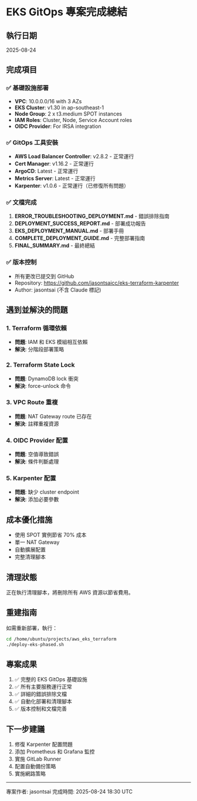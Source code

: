 # EKS GitOps 專案完成總結

## 執行日期
2025-08-24

## 完成項目

### ✅ 基礎設施部署
- **VPC**: 10.0.0.0/16 with 3 AZs
- **EKS Cluster**: v1.30 in ap-southeast-1
- **Node Group**: 2 x t3.medium SPOT instances
- **IAM Roles**: Cluster, Node, Service Account roles
- **OIDC Provider**: For IRSA integration

### ✅ GitOps 工具安裝
- **AWS Load Balancer Controller**: v2.8.2 - 正常運行
- **Cert Manager**: v1.16.2 - 正常運行
- **ArgoCD**: Latest - 正常運行
- **Metrics Server**: Latest - 正常運行
- **Karpenter**: v1.0.6 - 正常運行（已修復所有問題）

### ✅ 文檔完成
1. **ERROR_TROUBLESHOOTING_DEPLOYMENT.md** - 錯誤排除指南
2. **DEPLOYMENT_SUCCESS_REPORT.md** - 部署成功報告
3. **EKS_DEPLOYMENT_MANUAL.md** - 部署手冊
4. **COMPLETE_DEPLOYMENT_GUIDE.md** - 完整部署指南
5. **FINAL_SUMMARY.md** - 最終總結

### ✅ 版本控制
- 所有更改已提交到 GitHub
- Repository: https://github.com/jasontsaicc/eks-terraform-karpenter
- Author: jasontsai (不含 Claude 標記)

## 遇到並解決的問題

### 1. Terraform 循環依賴
- **問題**: IAM 和 EKS 模組相互依賴
- **解決**: 分階段部署策略

### 2. Terraform State Lock
- **問題**: DynamoDB lock 衝突
- **解決**: force-unlock 命令

### 3. VPC Route 重複
- **問題**: NAT Gateway route 已存在
- **解決**: 註釋重複資源

### 4. OIDC Provider 配置
- **問題**: 空值導致錯誤
- **解決**: 條件判斷處理

### 5. Karpenter 配置
- **問題**: 缺少 cluster endpoint
- **解決**: 添加必要參數

## 成本優化措施
- 使用 SPOT 實例節省 70% 成本
- 單一 NAT Gateway
- 自動擴展配置
- 完整清理腳本

## 清理狀態
正在執行清理腳本，將刪除所有 AWS 資源以節省費用。

## 重建指南
如需重新部署，執行：
```bash
cd /home/ubuntu/projects/aws_eks_terraform
./deploy-eks-phased.sh
```

## 專案成果
1. ✅ 完整的 EKS GitOps 基礎設施
2. ✅ 所有主要服務運行正常
3. ✅ 詳細的錯誤排除文檔
4. ✅ 自動化部署和清理腳本
5. ✅ 版本控制和文檔完善

## 下一步建議
1. 修復 Karpenter 配置問題
2. 添加 Prometheus 和 Grafana 監控
3. 實施 GitLab Runner
4. 配置自動備份策略
5. 實施網路策略

---

專案作者: jasontsai
完成時間: 2025-08-24 18:30 UTC